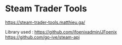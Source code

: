 # Steam Trader Tools

https://steam-trader-tools.matthieu.ga/

Library used :
https://github.com/jfoenixadmin/JFoenix
https://github.com/go-ive/steam-api
